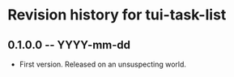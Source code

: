 # Revision history for tui-task-list

## 0.1.0.0 -- YYYY-mm-dd

* First version. Released on an unsuspecting world.
